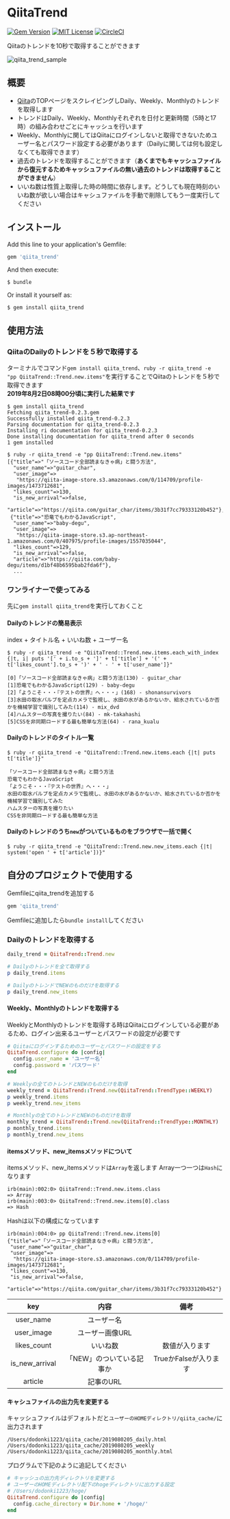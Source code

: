 # QiitaTrend


[![Gem Version](https://badge.fury.io/rb/qiita_trend.svg)](https://badge.fury.io/rb/qiita_trend) [![MIT License](http://img.shields.io/badge/license-MIT-blue.svg?style=flat)](https://github.com/dodonki1223/qiita_trend/blob/master/LICENSE.txt) [![CircleCI](https://circleci.com/gh/dodonki1223/qiita_trend/tree/master.svg?style=svg)](https://circleci.com/gh/dodonki1223/qiita_trend/tree/master)

Qiitaのトレンドを10秒で取得することができます

![qiita_trend_sample](qiita_trend.gif)

## 概要

- [Qiita](https://qiita.com/)のTOPページをスクレイピングしDaily、Weekly、Monthlyのトレンドを取得します
- トレンドはDaily、Weekly、Monthlyそれぞれを日付と更新時間（5時と17時）の組み合わせごとにキャッシュを行います
- Weekly、Monthlyに関してはQiitaにログインしないと取得できないためユーザー名とパスワード設定する必要があります（Dailyに関しては何も設定しなくても取得できます）
- 過去のトレンドを取得することができます（**あくまでもキャッシュファイルから復元するためキャッシュファイルの無い過去のトレンドは取得することができません**）
- いいね数は性質上取得した時の時間に依存します。どうしても現在時刻のいいね数が欲しい場合はキャシュファイルを手動で削除してもう一度実行してください

## インストール

Add this line to your application's Gemfile:

```ruby
gem 'qiita_trend'
```

And then execute:

    $ bundle

Or install it yourself as:

    $ gem install qiita_trend

## 使用方法

### QiitaのDailyのトレンドを５秒で取得する

ターミナルでコマンド`gem install qiita_trend`、`ruby -r qiita_trend -e "pp QiitaTrend::Trend.new.items"`を実行することでQiitaのトレンドを５秒で取得できます  
**2019年8月2日08時00分頃に実行した結果です**

```shell
$ gem install qiita_trend
Fetching qiita_trend-0.2.3.gem
Successfully installed qiita_trend-0.2.3
Parsing documentation for qiita_trend-0.2.3
Installing ri documentation for qiita_trend-0.2.3
Done installing documentation for qiita_trend after 0 seconds
1 gem installed

$ ruby -r qiita_trend -e "pp QiitaTrend::Trend.new.items"
[{"title"=>"「ソースコード全部読まなきゃ病」と闘う方法",
  "user_name"=>"guitar_char",
  "user_image"=>
   "https://qiita-image-store.s3.amazonaws.com/0/114709/profile-images/1473712681",
  "likes_count"=>130,
  "is_new_arrival"=>false,
  "article"=>"https://qiita.com/guitar_char/items/3b31f7cc79333120b452"},
 {"title"=>"恐竜でもわかるJavaScript",
  "user_name"=>"baby-degu",
  "user_image"=>
   "https://qiita-image-store.s3.ap-northeast-1.amazonaws.com/0/407975/profile-images/1557035044",
  "likes_count"=>129,
  "is_new_arrival"=>false,
  "article"=>"https://qiita.com/baby-degu/items/d1bf48b6595bab2fda6f"},
  ...
```

### ワンライナーで使ってみる

先に`gem install qiita_trend`を実行しておくこと

#### Dailyのトレンドの簡易表示

index + タイトル名 + いいね数 + ユーザー名

```shell
$ ruby -r qiita_trend -e "QiitaTrend::Trend.new.items.each_with_index {|t, i| puts '[' + i.to_s + ']' + t['title'] + '(' + t['likes_count'].to_s + ')' + ' - ' + t['user_name']}"

[0]「ソースコード全部読まなきゃ病」と闘う方法(130) - guitar_char
[1]恐竜でもわかるJavaScript(129) - baby-degu
[2]「ようこそ・・・『テストの世界』へ・・・」(168) - shonansurvivors
[3]水田の取水バルブを定点カメラで監視し、水田の水があるかないか、給水されているか否かを機械学習で識別してみた(114) - mix_dvd
[4]ハムスターの写真を撮りたい(84) - mk-takahashi
[5]CSSを非同期ロードする最も簡単な方法(64) - rana_kualu
```

#### Dailyのトレンドのタイトル一覧

```shell
$ ruby -r qiita_trend -e "QiitaTrend::Trend.new.items.each {|t| puts t['title']}"

「ソースコード全部読まなきゃ病」と闘う方法
恐竜でもわかるJavaScript
「ようこそ・・・『テストの世界』へ・・・」
水田の取水バルブを定点カメラで監視し、水田の水があるかないか、給水されているか否かを機械学習で識別してみた
ハムスターの写真を撮りたい
CSSを非同期ロードする最も簡単な方法
```

#### Dailyのトレンドのうち`new`がついているものをブラウザで一括で開く

```shell
$ ruby -r qiita_trend -e "QiitaTrend::Trend.new.new_items.each {|t| system('open ' + t['article'])}"
```

## 自分のプロジェクトで使用する

Gemfileにqiita_trendを追加する

```ruby
gem 'qiita_trend'
```

Gemfileに追加したら`bundle install`してください

### Dailyのトレンドを取得する

```ruby
daily_trend = QiitaTrend::Trend.new

# Dailyのトレンドを全て取得する
p daily_trend.items

# DailyのトレンドでNEWのものだけを取得する
p daily_trend.new_items
```

#### Weekly、Monthlyのトレンドを取得する

WeeklyとMonthlyのトレンドを取得する時はQiitaにログインしている必要があるため、ログイン出来るユーザーとパスワードの設定が必要です

```ruby
# Qiitaにログインするためのユーザーとパスワードの設定をする
QiitaTrend.configure do |config|
  config.user_name = 'ユーザー名'
  config.password = 'パスワード'
end

# Weeklyの全てのトレンドとNEWのものだけを取得
weekly_trend = QiitaTrend::Trend.new(QiitaTrend::TrendType::WEEKLY)
p weekly_trend.items
p weekly_trend.new_items

# Monthlyの全てのトレンドとNEWのものだけを取得
monthly_trend = QiitaTrend::Trend.new(QiitaTrend::TrendType::MONTHLY)
p monthly_trend.items
p monthly_trend.new_items
```

#### itemsメソッド、new_itemsメソッドについて

itemsメソッド、new_itemsメソッドは`Array`を返します
Array一つ一つは`Hash`になります

```shell
irb(main):002:0> QiitaTrend::Trend.new.items.class
=> Array
irb(main):003:0> QiitaTrend::Trend.new.items[0].class
=> Hash
```

Hashは以下の構成になっています

```shell
irb(main):004:0> pp QiitaTrend::Trend.new.items[0]
{"title"=>"「ソースコード全部読まなきゃ病」と闘う方法",
 "user_name"=>"guitar_char",
 "user_image"=>
  "https://qiita-image-store.s3.amazonaws.com/0/114709/profile-images/1473712681",
 "likes_count"=>130,
 "is_new_arrival"=>false,
 "article"=>"https://qiita.com/guitar_char/items/3b31f7cc79333120b452"}
```

| key            |  内容                     | 備考                  |
|:--------------:|:-------------------------:|:---------------------:|
| user_name      | ユーザー名                |                       |
| user_image     | ユーザー画像URL           |                       |
| likes_count    | いいね数                  | 数値が入ります        |
| is_new_arrival | 「NEW」のついている記事か | TrueかFalseが入ります |
| article        | 記事のURL                 |                       |

#### キャシュファイルの出力先を変更する

キャッシュファイルはデフォルトだと`ユーザーのHOMEディレクトリ/qiita_cache/`に出力されます

```
/Users/dodonki1223/qiita_cache/2019080205_daily.html
/Users/dodonki1223/qiita_cache/2019080205_weekly
/Users/dodonki1223/qiita_cache/2019080205_monthly.html
```
 
プログラムで下記のように追記してください

```ruby
# キャッシュの出力先ディレクトリを変更する
# ユーザーのHOMEディレクトリ配下のhogeディレクトリに出力する設定
# /Users/dodonki1223/hoge/
QiitaTrend.configure do |config|
  config.cache_directory = Dir.home + '/hoge/'
end
```
